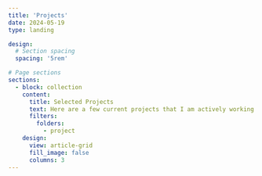 ```yaml
---
title: 'Projects'
date: 2024-05-19
type: landing

design:
  # Section spacing
  spacing: '5rem'

# Page sections
sections:
  - block: collection
    content:
      title: Selected Projects
      text: Here are a few current projects that I am actively working on. If something sparks your interest, please reach out.
      filters:
        folders:
          - project
    design:
      view: article-grid
      fill_image: false
      columns: 3
---
```

